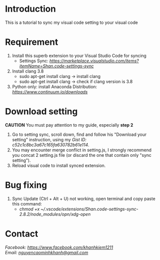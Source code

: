 # Introduction
This is a tutorial to sync my visual code setting to your visual code

# Requirement
1. Install this superb extension to your Visual Studio Code for syncing
    - Settings Sync: *https://marketplace.visualstudio.com/items?itemName=Shan.code-settings-sync*
1. Install clang 3.8
    - sudo apt-get install clang -> install clang
    - sudo apt-get install clang -> check if clang version is 3.8
1. Python only: install Anaconda Distribution: *https://www.continuum.io/downloads*

# Download setting
**CAUTION** You must pay attention to my guide, especially **step 2**
1. Go to setting sync, scroll down, find and follow his "Download your setting" instruction, using my *Gist ID: c52c1c8bc3a67c165fa630782b61e114*.
1. You may encounter merge conflict in setting.js, I strongly recommend you concat 2 setting.js file (or discard the one that contain only "sync setting").
1. Reload visual code to install synced extension.
# Bug fixing
1. Sync Update (Ctrl + Alt + U) not working, open terminal and copy paste this command:
    - *chmod +x ~/.vscode/extensions/Shan.code-settings-sync-2.8.2/node_modules/opn/xdg-open*

# Contact
*Facebook: https://www.facebook.com/khanhkiem1211*  
*Email: nguyencaominhkhanh@gmail.com*

